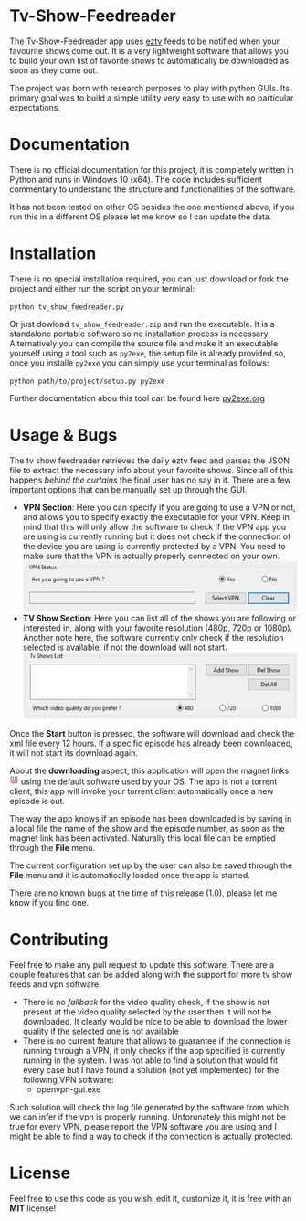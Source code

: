 # Tv-Show-Feedreader
The Tv-Show-Feedreader app uses [eztv](https://eztv.ag/) feeds to be notified when your favourite shows come out. It is a very lightweight software that allows you to build your own list of favorite shows to automatically be downloaded as soon as they come out.

The project was born with research purposes to play with python GUIs. Its primary goal was to build a simple utility very easy to use with no particular expectations.

# Documentation
There is no official documentation for this project, it is completely written in Python and runs in Windows 10 (x64). The code includes sufficient commentary to understand the structure and functionalities of the software.

It has not been tested on other OS besides the one mentioned above, if you run this in a different OS please let me know so I can update the data.

# Installation
There is no special installation required, you can just download or fork the project and either run the script on your terminal:

`python tv_show_feedreader.py`

Or just dowload `tv_show_feedreader.zip` and run the executable. It is a standalone portable software so no installation process is necessary. Alternatively you can compile the source file and make it an executable yourself using a tool such as `py2exe`, the setup file is already provided so, once you installe `py2exe` you can simply use your terminal as follows:

`python path/to/project/setup.py py2exe`

Further documentation abou this tool can be found here [py2exe.org](http://www.py2exe.org/)
# Usage & Bugs
The tv show feedreader retrieves the daily eztv feed and parses the JSON file to extract the necessary info about your favorite shows. Since all of this happens *behind the curtains* the final user has no say in it. There are a few important options that can be manually set up through the GUI.

* **VPN Section**: Here you can specify if you are going to use a VPN or not, and allows you to specify exactly the executable for your VPN. Keep in mind that this will only allow the software to check if the VPN app you are using is currently running but it does not check if the connection of the device you are using is currently protected by a VPN. You need to make sure that the VPN is actually properly connected on your own.
![vpn section](https://raw.githubusercontent.com/Gabri3l/Tv-Show-Feedreader/master/images/tv-show-feedreader-1.PNG)
* **TV Show Section**: Here you can list all of the shows you are following or interested in, along with your favorite resolution (480p, 720p or 1080p). Another note here, the software currently only check if the resolution selected is available, if not the download will not start.
![tv show section](https://raw.githubusercontent.com/Gabri3l/Tv-Show-Feedreader/master/images/tv-show-feedreader-2.PNG)

Once the **Start** button is pressed, the software will download and check the xml file every 12 hours. If a specific episode has already been downloaded, it will not start its download again.

About the **downloading** aspect, this application will open the magnet links ![magnet icon](https://raw.githubusercontent.com/Gabri3l/Tv-Show-Feedreader/master/images/magnet.png) using the default software used by your OS. The app is not a torrent client, this app will invoke your torrent client automatically once a new episode is out.

The way the app knows if an episode has been downloaded is by saving in a local file the name of the show and the episode number, as soon as the magnet link has been activated. Naturally this local file can be emptied through the **File** menu.

The current configuration set up by the user can also be saved through the **File** menu and it is automatically loaded once the app is started.

There are no known bugs at the time of this release (1.0), please let me know if you find one.
# Contributing
Feel free to make any pull request to update this software. There are a couple features that can be added along with the support for more tv show feeds and vpn software.

* There is no *fallback* for the video quality check, if the show is not present at the video quality selected by the user then it will not be downloaded. It clearly would be nice to be able to download the lower quality if the selected one is not available
* There is no current feature that allows to guarantee if the connection is running through a VPN, it only checks if the app specified is currently running in the system. I was not able to find a solution that would fit every case but I have found a solution (not yet implemented) for the following VPN software:
	* openvpn-gui.exe 

Such solution will check the log file generated by the software from which we can infer if the vpn is properly running. Unforunately this might not be true for every VPN, please report the VPN software you are using and I might be able to find a way to check if the connection is actually protected.
# License

Feel free to use this code as you wish, edit it, customize it, it is free with an **MIT** license! 

